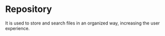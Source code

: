 # Repository
It is used to store and search files in an organized way, increasing the user experience.
